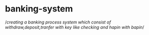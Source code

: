 # banking-system
/*creating a banking process system which consist of withdraw,deposit,tranfer with key like checking and hapin with bapin*/
